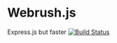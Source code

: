 # Webrush.js
Express.js but faster
[![Build Status](https://cloud.drone.io/api/badges/gokayokyay/webrush/status.svg)](https://cloud.drone.io/gokayokyay/webrush)